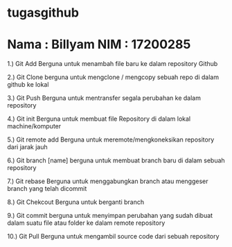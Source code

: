 # tugasgithub

<h1>
Nama    : Billyam
NIM     : 17200285
</h1>

<p>
1.) Git Add 
Berguna untuk menambah file baru ke dalam repository Github

2.) Git Clone
berguna untuk mengclone / mengcopy sebuah repo di dalam github ke lokal

3.) Git Push
Berguna untuk mentransfer segala perubahan ke dalam repository

4.) Git init
Berguna untuk membuat file Repository di dalam lokal machine/komputer

5.) Git remote add
Berguna untuk meremote/mengkoneksikan repository dari jarak jauh

6.) Git branch [name]
berguna untuk membuat branch baru di dalam sebuah repository

7.) Git rebase
Berguna untuk menggabungkan branch atau menggeser branch yang telah dicommit

8.) Git Chekcout
Berguna untuk berganti branch

9.) Git commit
berguna untuk menyimpan perubahan yang sudah dibuat dalam suatu file atau folder ke dalam remote repository

10.) Git Pull
Berguna untuk mengambil source code dari sebuah repository

</p>

